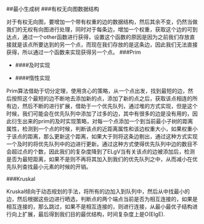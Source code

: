 ##最小生成树
###有权无向图数据结构

对于有权无向图，要增加一个带有权重的边的数据结构，然后其余不变，仍然当做我们的无权有向图进行处理，同时对于每条边，增加一个权重，获取这个边的可到达点，通过一个other函数进行获得，设置这个函数的原因是因为之前我们存放直接就是该点所要达到的另一个点，而现在我们存放的是这条边，因此我们无法直接获得，所以通过一个函数来实现获得另一个点。
###Prim

- ####及时实现

- ####惰性实现

Prim算法借助于切分定理，使用贪心的策略，从一个点出发，找到最短的边，然后按照这个最短的边不断地去添加新的点，添加了新的点之后，获取该点相连的所有边，然后不断的进行扩展，借助于一个优先队列，通过堆的方式实现，但是这个时候，我们可能会在优先队列中添加了过多的边，其中有很多的边是没有用的，因此衍生出来的prim的及时实现策略，对每一个点添加一个到当前最小子树的距离属性，检测到一个点的时候，判断该点的近距离属性和该边权重大小，如果权重小于该点的距离，那么更新这个距离，如果大于则将这条边剔出，通过这种方式实现一个及时的将优先队列中的边进行更新。通过这种方式使得优先队列中边的数目不会超过点的个数，因此我们的复杂度降到了ELgV当有关该点的边被添加后，检测是否为最短距离，如果不是则不再将其加入到我们的优先队列之中，从而减小在优先队列查找最小元素的时候的开销。


###Kruskal

Kruskal倾向于动态规划的手法，将所有的边加入到队列中，然后从中找最小的边，然后根据这些边进行晒选，判断点的两个端点当前是否为相互连接的，如果是相互连接的，那么跳过，如果不是相互连接的，则进行连接，从最小最优子结构进行向上扩展，最后得到我们目的最优结构，时间复杂度上是O(ElgE).